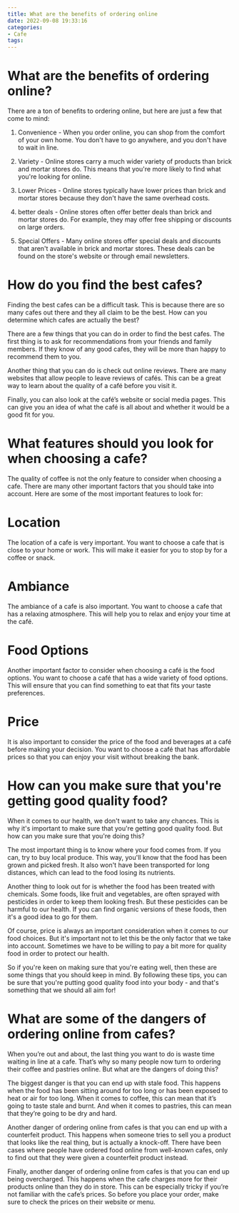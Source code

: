 ```yaml
---
title: What are the benefits of ordering online
date: 2022-09-08 19:33:16
categories:
- Cafe
tags:
---
```



#  What are the benefits of ordering online?

There are a ton of benefits to ordering online, but here are just a few that come to mind:

1. Convenience - When you order online, you can shop from the comfort of your own home. You don't have to go anywhere, and you don't have to wait in line.

2. Variety - Online stores carry a much wider variety of products than brick and mortar stores do. This means that you're more likely to find what you're looking for online.

3. Lower Prices - Online stores typically have lower prices than brick and mortar stores because they don't have the same overhead costs.

4. better deals - Online stores often offer better deals than brick and mortar stores do. For example, they may offer free shipping or discounts on large orders.

5. Special Offers - Many online stores offer special deals and discounts that aren't available in brick and mortar stores. These deals can be found on the store's website or through email newsletters.

#  How do you find the best cafes?

Finding the best cafes can be a difficult task. This is because there are so many cafes out there and they all claim to be the best. How can you determine which cafes are actually the best?

There are a few things that you can do in order to find the best cafes. The first thing is to ask for recommendations from your friends and family members. If they know of any good cafes, they will be more than happy to recommend them to you.

Another thing that you can do is check out online reviews. There are many websites that allow people to leave reviews of cafés. This can be a great way to learn about the quality of a café before you visit it.

Finally, you can also look at the café’s website or social media pages. This can give you an idea of what the café is all about and whether it would be a good fit for you.

#  What features should you look for when choosing a cafe?

The quality of coffee is not the only feature to consider when choosing a cafe. There are many other important factors that you should take into account. Here are some of the most important features to look for:

# Location

The location of a cafe is very important. You want to choose a cafe that is close to your home or work. This will make it easier for you to stop by for a coffee or snack.

# Ambiance

The ambiance of a cafe is also important. You want to choose a cafe that has a relaxing atmosphere. This will help you to relax and enjoy your time at the café.

# Food Options

Another important factor to consider when choosing a café is the food options. You want to choose a café that has a wide variety of food options. This will ensure that you can find something to eat that fits your taste preferences.

# Price

It is also important to consider the price of the food and beverages at a café before making your decision. You want to choose a café that has affordable prices so that you can enjoy your visit without breaking the bank.

#  How can you make sure that you're getting good quality food?

When it comes to our health, we don't want to take any chances. This is why it's important to make sure that you're getting good quality food. But how can you make sure that you're doing this?

The most important thing is to know where your food comes from. If you can, try to buy local produce. This way, you'll know that the food has been grown and picked fresh. It also won't have been transported for long distances, which can lead to the food losing its nutrients.

Another thing to look out for is whether the food has been treated with chemicals. Some foods, like fruit and vegetables, are often sprayed with pesticides in order to keep them looking fresh. But these pesticides can be harmful to our health. If you can find organic versions of these foods, then it's a good idea to go for them.

Of course, price is always an important consideration when it comes to our food choices. But it's important not to let this be the only factor that we take into account. Sometimes we have to be willing to pay a bit more for quality food in order to protect our health.

So if you're keen on making sure that you're eating well, then these are some things that you should keep in mind. By following these tips, you can be sure that you're putting good quality food into your body - and that's something that we should all aim for!

#  What are some of the dangers of ordering online from cafes?

When you’re out and about, the last thing you want to do is waste time waiting in line at a cafe. That’s why so many people now turn to ordering their coffee and pastries online. But what are the dangers of doing this?

The biggest danger is that you can end up with stale food. This happens when the food has been sitting around for too long or has been exposed to heat or air for too long. When it comes to coffee, this can mean that it’s going to taste stale and burnt. And when it comes to pastries, this can mean that they’re going to be dry and hard.

Another danger of ordering online from cafes is that you can end up with a counterfeit product. This happens when someone tries to sell you a product that looks like the real thing, but is actually a knock-off. There have been cases where people have ordered food online from well-known cafes, only to find out that they were given a counterfeit product instead.

Finally, another danger of ordering online from cafes is that you can end up being overcharged. This happens when the cafe charges more for their products online than they do in store. This can be especially tricky if you’re not familiar with the cafe’s prices. So before you place your order, make sure to check the prices on their website or menu.